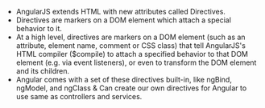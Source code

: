* AngularJS extends HTML with new attributes called Directives.
* Directives are markers on a DOM element which attach a special behavior to it.
* At a high level, directives are markers on a DOM element (such as an attribute, element name, comment or CSS class) that tell AngularJS's HTML compiler ($compile) to attach a specified behavior to that DOM element (e.g. via event listeners), or even to transform the DOM element and its children.
* Angular comes with a set of these directives built-in, like ngBind, ngModel, and ngClass & Can create our own directives for Angular to use same as controllers and services.
